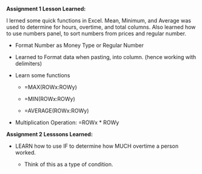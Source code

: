 **Assignment 1 Lesson Learned:** 



I lerned some quick functions in Excel. Mean, Minimum, and Average was used to determine for hours, overtime, and  total columns.  Also learned how to use numbers panel, to sort numbers from prices and regular number.



- Format Number as Money Type or Regular Number

- Learned to Format data when pasting, into column. (hence working with delimiters)

- Learn some functions
  
  - =MAX(ROWx:ROWy)
  
  - =MIN(ROWx:ROWy)
  
  - =AVERAGE(ROWx:ROWy)

- Multiplication Operation: =ROWx * ROWy



**Assignment 2 Lesssons Learned:**



- LEARN how to use IF to determine how MUCH overtime a person worked.
  
  - Think of this as a type of condition.




